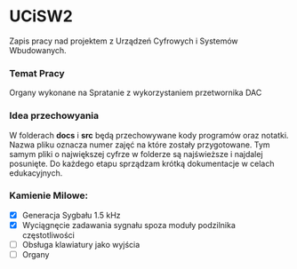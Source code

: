 # UCiSW2

Zapis pracy nad projektem z Urządzeń Cyfrowych i Systemów Wbudowanych.

### Temat Pracy

Organy wykonane na Spratanie z wykorzystaniem przetwornika DAC

### Idea przechowyania

W folderach **docs** i **src** będą przechowywane kody programów oraz notatki. Nazwa pliku oznacza numer zajęć na które zostały przygotowane. Tym samym pliki o największej cyfrze w folderze są najświeższe i najdalej posunięte. Do każdego etapu sprządzam krótką dokumentacje w celach edukacyjnych.

### Kamienie Milowe:

+ [x] Generacja Sygbału 1.5 kHz
+ [x] Wyciągnęcie zadawania sygnału spoza moduły podzilnika częstotliwości
+ [ ] Obsługa klawiatury jako wyjścia
+ [ ] Organy